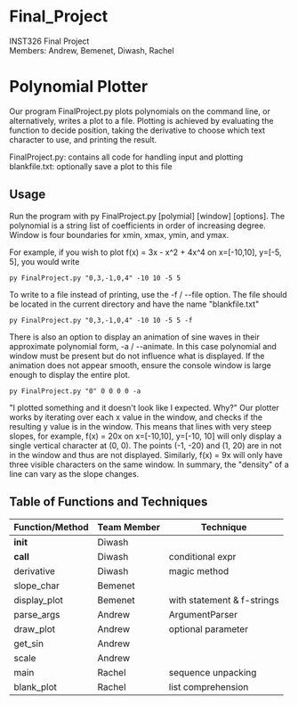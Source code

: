 # Final_Project
INST326 Final Project  
Members: Andrew, Bemenet, Diwash, Rachel

# **Polynomial Plotter**

Our program FinalProject.py plots polynomials on the command line, or alternatively, writes a plot to a file. Plotting is achieved by evaluating the function to decide position, taking the derivative to choose which text character to use, and printing the result.

FinalProject.py: contains all code for handling input and plotting  
blankfile.txt: optionally save a plot to this file

## Usage
Run the program with py FinalProject.py [polymial] [window] [options]. The polynomial is a string list of coefficients in order of increasing degree. Window is four boundaries for xmin, xmax, ymin, and ymax.

For example, if you wish to plot f(x) = 3x - x^2 + 4x^4 on x=[-10,10], y=[-5, 5], you would write  

`py FinalProject.py "0,3,-1,0,4" -10 10 -5 5`

To write to a file instead of printing, use the -f / --file option. The file should be located in the current directory and have the name "blankfile.txt"

`py FinalProject.py "0,3,-1,0,4" -10 10 -5 5 -f`

There is also an option to display an animation of sine waves in their approximate polynomial form, -a / --animate. In this case polynomial and window must be present but do not influence what is displayed. If the animation does not appear smooth, ensure the console window is large enough to display the entire plot.

`py FinalProject.py "0" 0 0 0 0 -a`

"I plotted something and it doesn't look like I expected. Why?" Our plotter works by iterating over each x value in the window, and checks if the resulting y value is in the window. This means that lines with very steep slopes, for example, f(x) = 20x on x=[-10,10], y=[-10, 10] will only display a single vertical character at (0, 0). The points (-1, -20) and (1, 20) are in not in the window and thus are not displayed. Similarly, f(x) = 9x will only have three visible characters on the same window. In summary, the "density" of a line can vary as the slope changes.

## Table of Functions and Techniques

| Function/Method | Team Member | Technique |
| - | - | - |
| __init__ | Diwash |  |
| __call__ | Diwash | conditional expr |
| derivative | Diwash | magic method |
| slope_char | Bemenet |  |
| display_plot | Bemenet | with statement & f-strings |
| parse_args | Andrew | ArgumentParser |
| draw_plot | Andrew | optional parameter |
| get_sin | Andrew |  |
| scale | Andrew |  |
| main | Rachel | sequence unpacking |
| blank_plot | Rachel | list comprehension |

